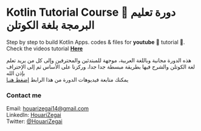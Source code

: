 # Kotlin Tutorial Course 🎉 دورة تعليم البرمجة بلغة الكوتلن
Step by step to build Kotlin Apps. codes & files for **youtube** :movie_camera: tutorial :green_heart:.  
Check the videos tutorial [**Here**](https://www.youtube.com/playlist?list=PLd5-bvEurdb9f52oQL03ezcy4OV_Z_oYT) 

هذه الدورة مجانية وباللغة العربية، موجهة للمبتدئين والمحترفين وإلى كل من يريد تعلم لغة الكوتلن والشرح فيها بطريقة مبسطة جدا جدا، وركزنا على الأساس ثم إلى الإحتراف بإذن الله<br>
  يمكنك متابعة فيديوهات الدورة من هذا الرابط
  [إضغط هنـا](https://www.youtube.com/watch?v=L5C4QKxB6KE&list=PLd5-bvEurdb9f52oQL03ezcy4OV_Z_oYT)

### Contact me
Email: houarizegai14@gmail.com  
LinkedIn: [HouariZegai](https://linkedin.com/in/houarizegai)  
Twitter: [@HouariZegai](https://twitter.com/houarizegai)
